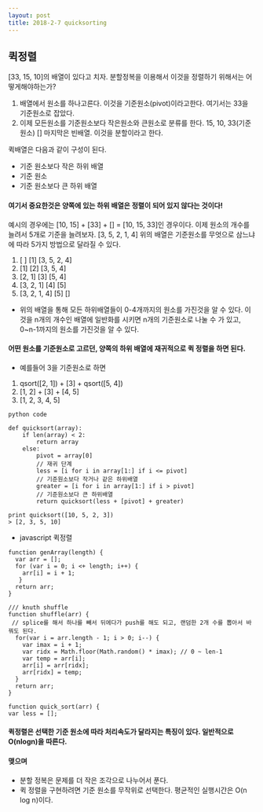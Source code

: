 ```yaml
---
layout: post
title: 2018-2-7 quicksorting
---
```


## 퀵정렬

[33, 15, 10]의 배열이 있다고 치자.
분할정복을 이용해서 이것을 정렬하기 위해서는 어떻게해야하는가?

1. 배열에서 원소를 하나고른다. 이것을 기준원소(pivot)이라고한다. 여기서는 33을 기준원소로 잡았다.
2. 이제 모든원소를 기준원소보다 작은원소와 큰원소로 분류를 한다. 15, 10, 33(기준원소) [] 마지막은 빈배열. 이것을 분할이라고 한다.

퀵배열은 다음과 같이 구성이 된다.
- 기준 원소보다 작은 하위 배열
- 기준 원소
- 기준 원소보다 큰 하위 배열
#### 여기서 중요한것은 양쪽에 있는 하위 배열은 정렬이 되어 있지 않다는 것이다!

예시의 경우에는 [10, 15] + [33] + [] = [10, 15, 33]인 경우이다.
이제 원소의 개수를 늘려서 5개로 기준을 늘려보자.
[3, 5, 2, 1, 4]
위의 배열은 기준원소를 무엇으로 삼느냐에 따라 5가지 방법으로 달라질 수 있다.
1. [ ] [1] [3, 5, 2, 4]
2. [1] [2] [3, 5, 4]
3. [2, 1] [3] [5, 4]
4. [3, 2, 1] [4] [5]
5. [3, 2, 1, 4] [5] []
- 위의 배열을 통해 모든 하위배열들이 0-4개까지의 원소를 가진것을 알 수 있다. 이것을 n개의 개수인 배열에 일반화를 시키면 n개의 기준원소로 나눌 수 가 있고, 0~n-1까지의 원소를 가진것을 알 수 있다.

#### 어떤 원소를 기준원소로 고르던, 양쪽의 하위 배열에 재귀적으로 퀵 정렬을 하면 된다.

- 예를들어 3을 기준원소로 하면
1. qsort([2, 1]) + [3] + qsort([5, 4])
2. [1, 2] + [3] + [4, 5]
3. [1, 2, 3, 4, 5]

```
python code

def quicksort(array):
	if len(array) < 2:
    	return array
    else:
    	pivot = array[0]
        // 재귀 단계
        less = [i for i in array[1:] if i <= pivot]
        // 기준원소보다 작거나 같은 하위배열
        greater = [i for i in array[1:] if i > pivot]
        // 기준원소보다 큰 하위배열
        return quicksort(less + [pivot] + greater)

print quicksort([10, 5, 2, 3])
> [2, 3, 5, 10]

```
- javascript 퀵정렬
```
function genArray(length) {
  var arr = [];
  for (var i = 0; i <+ length; i++) {
    arr[i] = i + 1;
   }
  return arr;
}

/// knuth shuffle
function shuffle(arr) {
 // splice를 해서 하나를 빼서 뒤에다가 push를 해도 되고, 랜덤한 2개 수를 뽑아서 바꿔도 된다.
  for(var i = arr.length - 1; i > 0; i--) {
    var imax = i + 1;
    var ridx = Math.floor(Math.random() * imax); // 0 ~ len-1
    var temp = arr[i];
    arr[i] = arr[ridx];
    arr[ridx] = temp;
  }
  return arr;
}

function quick_sort(arr) {
var less = [];
```
#### 퀵정렬은 선택한 기준 원소에 따라 처리속도가 달라지는 특징이 있다. 일반적으로 O(nlogn)을 따른다.

#### 맺으며

- 분할 정복은 문제를 더 작은 조각으로 나누어서 푼다.
- 퀵 정렬을 구현하려면 기준 원소를 무작위로 선택한다. 평균적인 실행시간은 O(n log n)이다.
